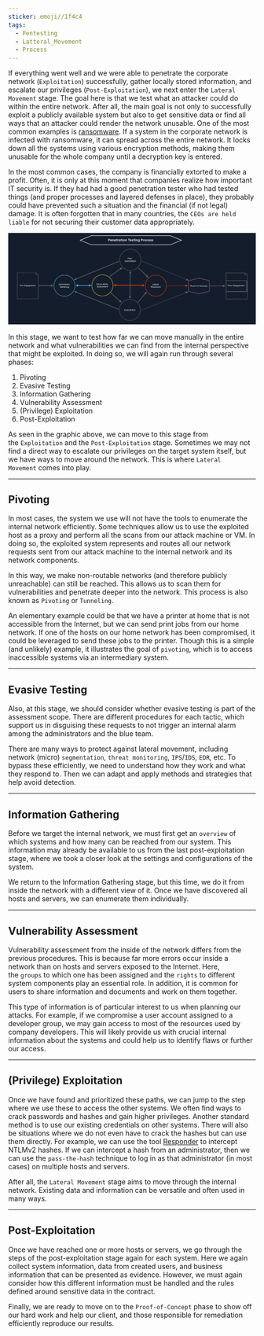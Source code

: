 ```yaml
---
sticker: emoji//1f4c4
tags:
  - Pentesting
  - Latteral_Movement
  - Process
---
```

If everything went well and we were able to penetrate the corporate network (`Exploitation`) successfully, gather locally stored information, and escalate our privileges (`Post-Exploitation`), we next enter the `Lateral Movement` stage. The goal here is that we test what an attacker could do within the entire network. After all, the main goal is not only to successfully exploit a publicly available system but also to get sensitive data or find all ways that an attacker could render the network unusable. One of the most common examples is [ransomware](https://www.csoonline.com/article/3236183/what-is-ransomware-how-it-works-and-how-to-remove-it.html). If a system in the corporate network is infected with ransomware, it can spread across the entire network. It locks down all the systems using various encryption methods, making them unusable for the whole company until a decryption key is entered.

In the most common cases, the company is financially extorted to make a profit. Often, it is only at this moment that companies realize how important IT security is. If they had had a good penetration tester who had tested things (and proper processes and layered defenses in place), they probably could have prevented such a situation and the financial (if not legal) damage. It is often forgotten that in many countries, the `CEOs are held liable` for not securing their customer data appropriately.

![](assets/0-PT-Process-LA.png)

In this stage, we want to test how far we can move manually in the entire network and what vulnerabilities we can find from the internal perspective that might be exploited. In doing so, we will again run through several phases:

1. Pivoting
2. Evasive Testing
3. Information Gathering
4. Vulnerability Assessment
5. (Privilege) Exploitation
6. Post-Exploitation

As seen in the graphic above, we can move to this stage from the `Exploitation` and the `Post-Exploitation` stage. Sometimes we may not find a direct way to escalate our privileges on the target system itself, but we have ways to move around the network. This is where `Lateral Movement` comes into play.

---

## Pivoting

In most cases, the system we use will not have the tools to enumerate the internal network efficiently. Some techniques allow us to use the exploited host as a proxy and perform all the scans from our attack machine or VM. In doing so, the exploited system represents and routes all our network requests sent from our attack machine to the internal network and its network components.

In this way, we make non-routable networks (and therefore publicly unreachable) can still be reached. This allows us to scan them for vulnerabilities and penetrate deeper into the network. This process is also known as `Pivoting` or `Tunneling`.

An elementary example could be that we have a printer at home that is not accessible from the Internet, but we can send print jobs from our home network. If one of the hosts on our home network has been compromised, it could be leveraged to send these jobs to the printer. Though this is a simple (and unlikely) example, it illustrates the goal of `pivoting`, which is to access inaccessible systems via an intermediary system.

---

## Evasive Testing

Also, at this stage, we should consider whether evasive testing is part of the assessment scope. There are different procedures for each tactic, which support us in disguising these requests to not trigger an internal alarm among the administrators and the blue team.

There are many ways to protect against lateral movement, including network (micro) `segmentation`, `threat monitoring`, `IPS`/`IDS`, `EDR`, etc. To bypass these efficiently, we need to understand how they work and what they respond to. Then we can adapt and apply methods and strategies that help avoid detection.

---

## Information Gathering

Before we target the internal network, we must first get an `overview` of which systems and how many can be reached from our system. This information may already be available to us from the last post-exploitation stage, where we took a closer look at the settings and configurations of the system.

We return to the Information Gathering stage, but this time, we do it from inside the network with a different view of it. Once we have discovered all hosts and servers, we can enumerate them individually.

---

## Vulnerability Assessment

Vulnerability assessment from the inside of the network differs from the previous procedures. This is because far more errors occur inside a network than on hosts and servers exposed to the Internet. Here, the `groups` to which one has been assigned and the `rights` to different system components play an essential role. In addition, it is common for users to share information and documents and work on them together.

This type of information is of particular interest to us when planning our attacks. For example, if we compromise a user account assigned to a developer group, we may gain access to most of the resources used by company developers. This will likely provide us with crucial internal information about the systems and could help us to identify flaws or further our access.

---

## (Privilege) Exploitation

Once we have found and prioritized these paths, we can jump to the step where we use these to access the other systems. We often find ways to crack passwords and hashes and gain higher privileges. Another standard method is to use our existing credentials on other systems. There will also be situations where we do not even have to crack the hashes but can use them directly. For example, we can use the tool [Responder](https://github.com/lgandx/Responder) to intercept NTLMv2 hashes. If we can intercept a hash from an administrator, then we can use the `pass-the-hash` technique to log in as that administrator (in most cases) on multiple hosts and servers.

After all, the `Lateral Movement` stage aims to move through the internal network. Existing data and information can be versatile and often used in many ways.

---

## Post-Exploitation

Once we have reached one or more hosts or servers, we go through the steps of the post-exploitation stage again for each system. Here we again collect system information, data from created users, and business information that can be presented as evidence. However, we must again consider how this different information must be handled and the rules defined around sensitive data in the contract.

Finally, we are ready to move on to the `Proof-of-Concept` phase to show off our hard work and help our client, and those responsible for remediation efficiently reproduce our results.